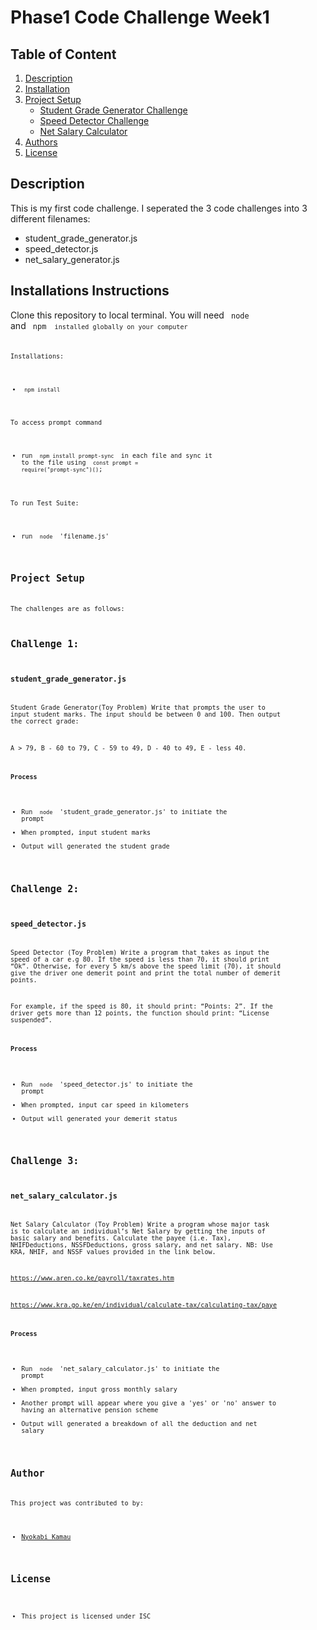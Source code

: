 # Phase1 Code Challenge Week1

## Table of Content
1. [Description](#description)
2. [Installation](#installation)
3. [Project Setup](#project-setup)
    - [Student Grade Generator Challenge](#student_grade_generatorjs)
    - [Speed Detector Challenge](#speed_detectorjs)
    - [Net Salary Calculator](#net_salary_calculatorjs)
4. [Authors](#author)
5. [License](#license)

## Description
This is my first code challenge. I seperated the 3 code challenges into 3 different filenames:
* student_grade_generator.js
* speed_detector.js
* net_salary_generator.js

## Installations Instructions
Clone this repository to local terminal. You will need <code> node </code> and <code> npm <code/> installed globally on your computer

Installations:
* <code> npm install </code>

To access prompt command
* run <code> npm install prompt-sync </code> in each file and sync it to the file using <code> const prompt = require("prompt-sync")()</code>;

To run Test Suite: 
* run <code> node </code> 'filename.js'

## Project Setup
The challenges are as follows:

## Challenge 1:
### student_grade_generator.js
Student Grade Generator(Toy Problem)
Write that prompts the user to input student marks. The input should be between 0 and 100. Then output the correct grade: 

A > 79, B - 60 to 79, C -  59 to 49, D - 40 to 49, E - less 40.

#### Process
* Run <code> node </code> 'student_grade_generator.js' to initiate the prompt
* When prompted, input student marks
* Output will generated the student grade

## Challenge 2: 
### speed_detector.js
Speed Detector (Toy Problem)
Write a program that takes as input the speed of a car e.g 80. If the speed is less than 70, it should print “Ok”. Otherwise, for every 5 km/s above the speed limit (70), it should give the driver one demerit point and print the total number of demerit points.

For example, if the speed is 80, it should print: “Points: 2”. If the driver gets more than 12 points, the function should print: “License suspended”.

#### Process
* Run <code> node </code> 'speed_detector.js' to initiate the prompt
* When prompted, input car speed in kilometers
* Output will generated your demerit status

## Challenge 3: 
### net_salary_calculator.js
Net Salary Calculator (Toy Problem)
Write a program whose major task is to calculate an individual’s Net Salary by getting the inputs of basic salary and benefits. Calculate the payee (i.e. Tax), NHIFDeductions, NSSFDeductions, gross salary, and net salary. 
NB: Use KRA, NHIF, and NSSF values provided in the link below.

https://www.aren.co.ke/payroll/taxrates.htm  

https://www.kra.go.ke/en/individual/calculate-tax/calculating-tax/paye

#### Process
* Run <code> node </code>  'net_salary_calculator.js' to initiate the prompt
* When prompted, input gross monthly salary
* Another prompt will appear where you give a 'yes' or 'no' answer to having an alternative pension scheme
* Output will generated a breakdown of all the deduction and net salary

## Author
This project was contributed to by: 
- [Nyokabi Kamau](https://github.com/NyokabiKamau/)

## License
* This project is licensed under ISC